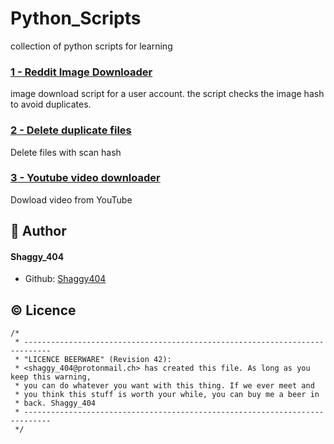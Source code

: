 # Python_Scripts
collection of python scripts for learning

### [1 - Reddit Image Downloader](https://github.com/Shaggy404/Python_Scripts/blob/main/reddit_downloader.py)
image download script for a user account.
the script checks the image hash to avoid duplicates.
### [2 - Delete duplicate files](https://github.com/Shaggy404/Python_Scripts/blob/main/duplicate.py)
Delete files with scan hash
### [3 - Youtube video downloader](https://github.com/Shaggy404/Python_Scripts/blob/main/reddit_downloader.py)
Dowload video from YouTube



## 🙇 Author
#### Shaggy_404
- Github: [Shaggy404](https://github.com/Shaggy404)    
        
        
## ©️ Licence
```
/*
 * ----------------------------------------------------------------------------
 * "LICENCE BEERWARE" (Revision 42):
 * <shaggy_404@protonmail.ch> has created this file. As long as you keep this warning,
 * you can do whatever you want with this thing. If we ever meet and
 * you think this stuff is worth your while, you can buy me a beer in
 * back. Shaggy_404
 * ----------------------------------------------------------------------------
 */
 ```
